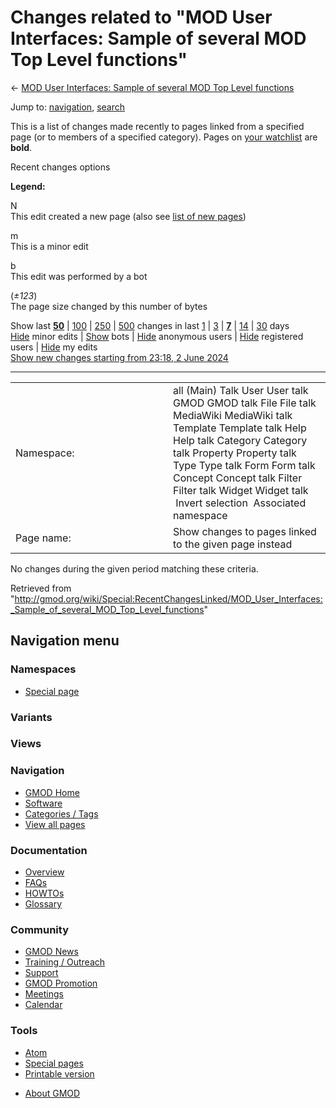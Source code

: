<div id="mw-page-base" class="noprint">

</div>

<div id="mw-head-base" class="noprint">

</div>

<div id="content" class="mw-body" role="main">

<span id="top"></span>

<div id="mw-js-message" style="display:none;">

</div>



# <span dir="auto">Changes related to "MOD User Interfaces: Sample of several MOD Top Level functions"</span>

<div id="bodyContent">

<div id="contentSub">

← [MOD User Interfaces: Sample of several MOD Top Level
functions](/wiki/MOD_User_Interfaces:_Sample_of_several_MOD_Top_Level_functions "MOD User Interfaces: Sample of several MOD Top Level functions")

</div>

<div id="jump-to-nav" class="mw-jump">

Jump to: [navigation](#mw-navigation), [search](#p-search)

</div>

<div id="mw-content-text">

<div class="mw-specialpage-summary">

This is a list of changes made recently to pages linked from a specified
page (or to members of a specified category). Pages on [your
watchlist](/wiki/Special:Watchlist "Special:Watchlist") are **bold**.

</div>

Recent changes options

<div class="mw-changeslist-legend">

**Legend:**

<div class="mw-collapsible-content">

N  
This edit created a new page (also see [list of new
pages](/wiki/Special:NewPages "Special:NewPages"))

m  
This is a minor edit

b  
This edit was performed by a bot

(*±123*)  
The page size changed by this number of bytes

</div>

</div>

Show last
[**50**](/mediawiki/index.php?title=Special:RecentChangesLinked&limit=50&target=MOD_User_Interfaces%3A_Sample_of_several_MOD_Top_Level_functions "Special:RecentChangesLinked")
\|
[100](/mediawiki/index.php?title=Special:RecentChangesLinked&limit=100&target=MOD_User_Interfaces%3A_Sample_of_several_MOD_Top_Level_functions "Special:RecentChangesLinked")
\|
[250](/mediawiki/index.php?title=Special:RecentChangesLinked&limit=250&target=MOD_User_Interfaces%3A_Sample_of_several_MOD_Top_Level_functions "Special:RecentChangesLinked")
\|
[500](/mediawiki/index.php?title=Special:RecentChangesLinked&limit=500&target=MOD_User_Interfaces%3A_Sample_of_several_MOD_Top_Level_functions "Special:RecentChangesLinked")
changes in last
[1](/mediawiki/index.php?title=Special:RecentChangesLinked&days=1&from=&target=MOD_User_Interfaces%3A_Sample_of_several_MOD_Top_Level_functions "Special:RecentChangesLinked")
\|
[3](/mediawiki/index.php?title=Special:RecentChangesLinked&days=3&from=&target=MOD_User_Interfaces%3A_Sample_of_several_MOD_Top_Level_functions "Special:RecentChangesLinked")
\|
[**7**](/mediawiki/index.php?title=Special:RecentChangesLinked&days=7&from=&target=MOD_User_Interfaces%3A_Sample_of_several_MOD_Top_Level_functions "Special:RecentChangesLinked")
\|
[14](/mediawiki/index.php?title=Special:RecentChangesLinked&days=14&from=&target=MOD_User_Interfaces%3A_Sample_of_several_MOD_Top_Level_functions "Special:RecentChangesLinked")
\|
[30](/mediawiki/index.php?title=Special:RecentChangesLinked&days=30&from=&target=MOD_User_Interfaces%3A_Sample_of_several_MOD_Top_Level_functions "Special:RecentChangesLinked")
days  
[Hide](/mediawiki/index.php?title=Special:RecentChangesLinked&hideminor=1&target=MOD_User_Interfaces%3A_Sample_of_several_MOD_Top_Level_functions "Special:RecentChangesLinked")
minor edits \|
[Show](/mediawiki/index.php?title=Special:RecentChangesLinked&hidebots=0&target=MOD_User_Interfaces%3A_Sample_of_several_MOD_Top_Level_functions "Special:RecentChangesLinked")
bots \|
[Hide](/mediawiki/index.php?title=Special:RecentChangesLinked&hideanons=1&target=MOD_User_Interfaces%3A_Sample_of_several_MOD_Top_Level_functions "Special:RecentChangesLinked")
anonymous users \|
[Hide](/mediawiki/index.php?title=Special:RecentChangesLinked&hideliu=1&target=MOD_User_Interfaces%3A_Sample_of_several_MOD_Top_Level_functions "Special:RecentChangesLinked")
registered users \|
[Hide](/mediawiki/index.php?title=Special:RecentChangesLinked&hidemyself=1&target=MOD_User_Interfaces%3A_Sample_of_several_MOD_Top_Level_functions "Special:RecentChangesLinked")
my edits  
[Show new changes starting from 23:18, 2 June
2024](/mediawiki/index.php?title=Special:RecentChangesLinked&from=20240602231800&target=MOD_User_Interfaces%3A_Sample_of_several_MOD_Top_Level_functions "Special:RecentChangesLinked")

------------------------------------------------------------------------

<table class="mw-recentchanges-table">
<colgroup>
<col style="width: 50%" />
<col style="width: 50%" />
</colgroup>
<tbody>
<tr class="odd">
<td class="mw-label mw-namespace-label">Namespace:</td>
<td class="mw-input">all (Main) Talk User User talk GMOD GMOD talk File
File talk MediaWiki MediaWiki talk Template Template talk Help Help talk
Category Category talk Property Property talk Type Type talk Form Form
talk Concept Concept talk Filter Filter talk Widget Widget talk
 Invert selection
 Associated namespace</td>
</tr>
<tr class="even">
<td class="mw-label mw-target-label">Page name:</td>
<td class="mw-input">Show changes to pages linked to the given page
instead</td>
</tr>
</tbody>
</table>

<div class="mw-changeslist-empty">

No changes during the given period matching these criteria.

</div>

</div>

<div class="printfooter">

Retrieved from
"<http://gmod.org/wiki/Special:RecentChangesLinked/MOD_User_Interfaces:_Sample_of_several_MOD_Top_Level_functions>"

</div>

<div id="catlinks" class="catlinks catlinks-allhidden">

</div>

<div class="visualClear">

</div>

</div>

</div>

<div id="mw-navigation">

## Navigation menu

<div id="mw-head">



<div id="left-navigation">

<div id="p-namespaces" class="vectorTabs" role="navigation"
aria-labelledby="p-namespaces-label">

### Namespaces

- <span id="ca-nstab-special">[Special
  page](/wiki/Special:RecentChangesLinked/MOD_User_Interfaces:_Sample_of_several_MOD_Top_Level_functions "This is a special page, you cannot edit the page itself")</span>

</div>

<div id="p-variants" class="vectorMenu emptyPortlet" role="navigation"
aria-labelledby="p-variants-label">

### 

### Variants[](#)

<div class="menu">

</div>

</div>

</div>

<div id="right-navigation">

<div id="p-views" class="vectorTabs emptyPortlet" role="navigation"
aria-labelledby="p-views-label">

### Views

</div>



</div>



</div>

</div>

</div>

<div id="mw-panel">

<div id="p-logo" role="banner">

<a href="/wiki/Main_Page"
style="background-image: url(http://gmod.org/images/GMOD-cogs.png);"
title="Visit the main page"></a>

</div>

<div id="p-Navigation" class="portal" role="navigation"
aria-labelledby="p-Navigation-label">

### Navigation

<div class="body">

- <span id="n-GMOD-Home">[GMOD Home](/wiki/Main_Page)</span>
- <span id="n-Software">[Software](/wiki/GMOD_Components)</span>
- <span id="n-Categories-.2F-Tags">[Categories /
  Tags](/wiki/Categories)</span>
- <span id="n-View-all-pages">[View all
  pages](/wiki/Special:AllPages)</span>

</div>

</div>

<div id="p-Documentation" class="portal" role="navigation"
aria-labelledby="p-Documentation-label">

### Documentation

<div class="body">

- <span id="n-Overview">[Overview](/wiki/Overview)</span>
- <span id="n-FAQs">[FAQs](/wiki/Category:FAQ)</span>
- <span id="n-HOWTOs">[HOWTOs](/wiki/Category:HOWTO)</span>
- <span id="n-Glossary">[Glossary](/wiki/Glossary)</span>

</div>

</div>

<div id="p-Community" class="portal" role="navigation"
aria-labelledby="p-Community-label">

### Community

<div class="body">

- <span id="n-GMOD-News">[GMOD News](/wiki/GMOD_News)</span>
- <span id="n-Training-.2F-Outreach">[Training /
  Outreach](/wiki/Training_and_Outreach)</span>
- <span id="n-Support">[Support](/wiki/Support)</span>
- <span id="n-GMOD-Promotion">[GMOD
  Promotion](/wiki/GMOD_Promotion)</span>
- <span id="n-Meetings">[Meetings](/wiki/Meetings)</span>
- <span id="n-Calendar">[Calendar](/wiki/Calendar)</span>

</div>

</div>

<div id="p-tb" class="portal" role="navigation"
aria-labelledby="p-tb-label">

### Tools

<div class="body">

- <span id="feedlinks"><a
  href="http://gmod.org/mediawiki/index.php?title=Special:RecentChangesLinked/MOD_User_Interfaces:_Sample_of_several_MOD_Top_Level_functions&amp;feed=atom"
  id="feed-atom" class="feedlink" rel="alternate"
  type="application/atom+xml" title="Atom feed for this page">Atom</a></span>
- <span id="t-specialpages"><a href="/wiki/Special:SpecialPages" accesskey="q"
  title="A list of all special pages [q]">Special pages</a></span>
- <span id="t-print"><a
  href="/mediawiki/index.php?title=Special:RecentChangesLinked/MOD_User_Interfaces:_Sample_of_several_MOD_Top_Level_functions&amp;printable=yes"
  rel="alternate" accesskey="p"
  title="Printable version of this page [p]">Printable version</a></span>

</div>

</div>

</div>

</div>

<div id="footer" role="contentinfo">

- <span id="footer-places-about">[About
  GMOD](/wiki/GMOD:About "GMOD:About")</span>

<!-- -->






</div>
